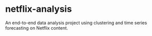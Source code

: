 # netflix-analysis
An end-to-end data analysis project using clustering and time series forecasting on Netflix content.
